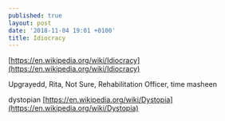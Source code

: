 ```yaml
---
published: true
layout: post
date: '2018-11-04 19:01 +0100'
title: Idiocracy
---
```

[https://en.wikipedia.org/wiki/Idiocracy](https://en.wikipedia.org/wiki/Idiocracy)

Upgrayedd, Rita, Not Sure, Rehabilitation Officer, time masheen

dystopian [https://en.wikipedia.org/wiki/Dystopia](https://en.wikipedia.org/wiki/Dystopia)


